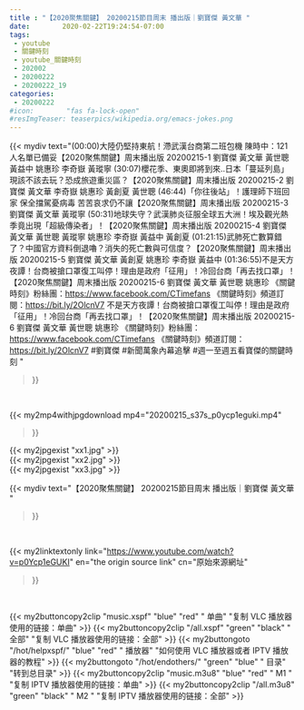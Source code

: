 ```yaml
---
title : "【2020聚焦關鍵】 20200215節目周末 播出版｜劉寶傑 黃文華 "
date:        2020-02-22T19:24:54-07:00
tags:
 - youtube
 - 關鍵時刻
 - youtube_關鍵時刻
 - 202002
 - 20200222
 - 20200222_19
categories:
 - 20200222
#icon:        "fas fa-lock-open"
#resImgTeaser: teaserpics/wikipedia.org/emacs-jokes.png
---
```


{{< mydiv text="(00:00)大陸仍堅持東航！滯武漢台商第二班包機 陳時中：121人名單已備妥【2020聚焦關鍵】周末播出版 20200215-1 劉寶傑 黃文華 黃世聰 黃益中 姚惠珍 李奇嶽 黃瑽寧  (30:07)櫻花季、東奧即將到來..日本「蔓延列島」現該不該去玩？恐成旅遊重災區？【2020聚焦關鍵】周末播出版 20200215-2 劉寶傑 黃文華 李奇嶽 姚惠珍 黃創夏 黃世聰  (46:44)「你往後站」！護理師下班回家 保全擋駕憂病毒 苦苦哀求仍不讓【2020聚焦關鍵】周末播出版 20200215-3 劉寶傑 黃文華 黃瑽寧  (50:31)地球失守？武漢肺炎征服全球五大洲！埃及觀光熱季竟出現「超級傳染者」！【2020聚焦關鍵】周末播出版 20200215-4 劉寶傑 黃文華 黃世聰 黃瑽寧 姚惠珍 李奇嶽 黃益中 黃創夏  (01:21:15)武肺死亡數算錯了？中國官方資料倒退嚕？消失的死亡數與可信度？【2020聚焦關鍵】周末播出版 20200215-5 劉寶傑 黃文華 黃創夏 姚惠珍 李奇嶽 黃益中  (01:36:55)不是天方夜譚！台商被搶口罩復工叫停！理由是政府「征用」！冷回台商「再去找口罩」！【2020聚焦關鍵】周末播出版 20200215-6 劉寶傑 黃文華 黃世聰 姚惠珍  《關鍵時刻》粉絲團：https://www.facebook.com/CTimefans 《關鍵時刻》頻道訂閱：https://bit.ly/2OlcnV7  不是天方夜譚！台商被搶口罩復工叫停！理由是政府「征用」！冷回台商「再去找口罩」！【2020聚焦關鍵】周末播出版 20200215-6 劉寶傑 黃文華 黃世聰 姚惠珍  《關鍵時刻》粉絲團：https://www.facebook.com/CTimefans 《關鍵時刻》頻道訂閱：https://bit.ly/2OlcnV7  #劉寶傑 #新聞萬象內幕追擊 #週一至週五看寶傑的關鍵時刻 "
>}}
<br>


{{< my2mp4withjpgdownload mp4="20200215_s37s_p0ycp1eguki.mp4"
>}}

{{< my2jpgexist "xx1.jpg" >}}<br>
{{< my2jpgexist "xx2.jpg" >}}<br>
{{< my2jpgexist "xx3.jpg" >}}<br>



{{< mydiv text="【2020聚焦關鍵】 20200215節目周末 播出版｜劉寶傑 黃文華 "
>}}
<br>

{{< my2linktextonly link="https://www.youtube.com/watch?v=p0Ycp1eGUKI"
en="the origin source link" cn="原始來源網址"
>}}


<br>

{{< my2buttoncopy2clip "music.xspf"        "blue"   "red"    " 单曲"  "复制 VLC 播放器使用的链接：单曲" >}} {{< my2buttoncopy2clip "/all.xspf"         "green"  "black"  " 全部"  "复制 VLC 播放器使用的链接：全部" >}} {{< my2buttongoto      "/hot/helpxspf/"    "blue"   "red"    " 播放器" "如何使用 VLC 播放器或者 IPTV 播放器的教程" >}} {{< my2buttongoto      "/hot/endothers/"   "green"  "blue"   " 目录"   "转到总目录" >}} {{< my2buttoncopy2clip "music.m3u8"        "blue"   "red"    " M1 "    "复制 IPTV 播放器使用的链接：单曲" >}} {{< my2buttoncopy2clip "/all.m3u8"         "green"  "black"  " M2 "    "复制 IPTV 播放器使用的链接：全部" >}} 
